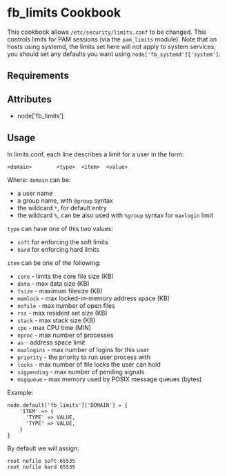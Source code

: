 fb_limits Cookbook
====================
This cookbook allows `/etc/security/limits.conf` to be changed. This controls
limits for PAM sessions (via the `pam_limits` module). Note that on hosts using
systemd, the limits set here will not apply to system services; you should set
any defaults you want using `node['fb_systemd']['system']`.

Requirements
------------

Attributes
----------
* node['fb_limits']

Usage
-----
In limits.conf, each line describes a limit for a user in the form:

```
<domain>        <type>  <item>  <value>
```

Where:
`domain` can be:

* a user name
* a group name, with `@group` syntax
* the wildcard `*`, for default entry
* the wildcard `%`, can be also used with `%group` syntax for `maxlogin` limit

`type` can have one of this two values:

* `soft` for enforcing the soft limits
* `hard` for enforcing hard limits

`item` can be one of the following:

* `core` - limits the core file size (KB)
* `data` - max data size (KB)
* `fsize` - maximum filesize (KB)
* `memlock` - max locked-in-memory address space (KB)
* `nofile` - max number of open files
* `rss` - max resident set size (KB)
* `stack` - max stack size (KB)
* `cpu` - max CPU time (MIN)
* `nproc` - max number of processes
* `as` - address space limit
* `maxlogins` - max number of logins for this user
* `priority` - the priority to run user process with
* `locks` - max number of file locks the user can hold
* `sigpending` - max number of pending signals
* `msgqueue` - max memory used by POSIX message queues (bytes)

Example:

```
node.default['fb_limits']['DOMAIN'] = {
    'ITEM' => {
      'TYPE' => VALUE,
      'TYPE' => VALUE,
    }
}
```

By default we will assign:

```
root nofile soft 65535
root nofile hard 65535
```
